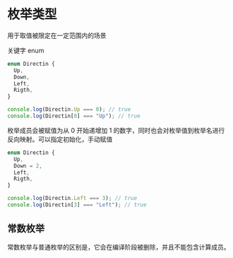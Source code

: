 # 枚举类型

用于取值被限定在一定范围内的场景

关键字 enum

```ts
enum Directin {
  Up,
  Down,
  Left,
  Rigth,
}

console.log(Directin.Up === 0); // true
console.log(Directin[0] === "Up"); // true
```

枚举成员会被赋值为从 0 开始递增加 1 的数字，同时也会对枚举值到枚举名进行反向映射。可以指定初始化，手动赋值

```ts
enum Directin {
  Up,
  Down = 2,
  Left,
  Rigth,
}

console.log(Directin.Left === 3); // true
console.log(Directin[3] === "Left"); // true
```

## 常数枚举

常数枚举与普通枚举的区别是，它会在编译阶段被删除，并且不能包含计算成员。
